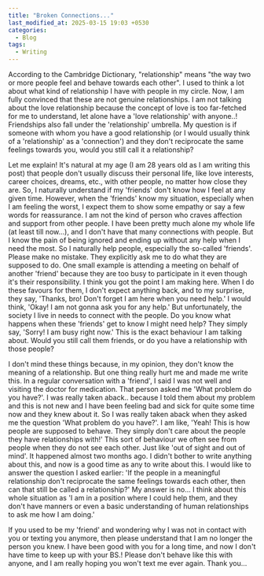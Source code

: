 ```yaml
---
title: "Broken Connections..."
last_modified_at: 2025-03-15 19:03 +0530
categories:
  - Blog
tags:
  - Writing
---
```

According to the Cambridge Dictionary, "relationship" means "the way two or more people feel and behave towards each other". I used to think a lot about what kind of relationship I have with people in my circle. Now, I am fully convinced that these are not genuine relationships. I am not talking about the love relationship because the concept of love is too far-fetched for me to understand, let alone have a 'love relationship' with anyone..! Friendships also fall under the 'relationship' umbrella. My question is if someone with whom you have a good relationship (or I would usually think of a 'relationship' as a 'connection') and they don't reciprocate the same feelings towards you, would you still call it a relationship?

Let me explain! It's natural at my age (I am 28 years old as I am writing this post) that people don't usually discuss their personal life, like love interests, career choices, dreams, etc., with other people, no matter how close they are. So, I naturally understand if my 'friends' don't know how I feel at any given time. However, when the 'friends' know my situation, especially when I am feeling the worst, I expect them to show some empathy or say a few words for reassurance. I am not the kind of person who craves affection and support from other people. I have been pretty much alone my whole life (at least till now...), and I don't have that many connections with people. But I know the pain of being ignored and ending up without any help when I need the most. So I naturally help people, especially the so-called 'friends'. Please make no mistake. They explicitly ask me to do what they are supposed to do. One small example is attending a meeting on behalf of another 'friend' because they are too busy to participate in it even though it's their responsibility. I think you got the point I am making here. When I do these favours for them, I don't expect anything back, and to my surprise, they say, 'Thanks, bro! Don't forget I am here when you need help.' I would think, 'Okay! I am not gonna ask you for any help.' But unfortunately, the society I live in needs to connect with the people. Do you know what happens when these 'friends' get to know I might need help? They simply say, 'Sorry! I am busy right now.' This is the exact behaviour I am talking about. Would you still call them friends, or do you have a relationship with those people?

I don't mind these things because, in my opinion, they don't know the meaning of a relationship. But one thing really hurt me and made me write this. In a regular conversation with a 'friend', I said I was not well and visiting the doctor for medication. That person asked me 'What problem do you have?'. I was really taken aback.. because I told them about my problem and this is not new and I have been feeling bad and sick for quite some time now and they knew about it. So I was really taken aback when they asked me the question 'What problem do you have?'. I am like, 'Yeah! This is how people are supposed to behave. They simply don't care about the people they have relationships with!' This sort of behaviour we often see from people when they do not see each other. Just like 'out of sight and out of mind'. It happened almost two months ago. I didn't bother to write anything about this, and now is a good time as any to write about this. I would like to answer the question I asked earlier: 'If the people in a meaningful relationship don't reciprocate the same feelings towards each other, then can that still be called a relationship?' My answer is no... I think about this whole situation as 'I am in a position where I could help them, and they don't have manners or even a basic understanding of human relationships to ask me how I am doing.'

If you used to be my 'friend' and wondering why I was not in contact with you or texting you anymore, then please understand that I am no longer the person you knew. I have been good with you for a long time, and now I don't have time to keep up with your BS.! Please don't behave like this with anyone, and I am really hoping you won't text me ever again. Thank you...
